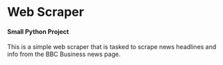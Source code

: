 # Web Scraper

#### Small Python Project

This is a simple web scraper that is tasked to scrape news headlines 
and info from the BBC Business news page. 